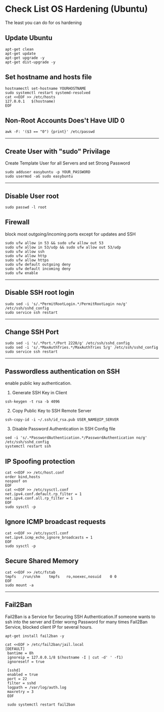 
# Check List OS Hardening (Ubuntu)
The least you can do for os hardening

## Update Ubuntu

```
apt-get clean
apt-get update
apt-get upgrade -y
apt-get dist-upgrade -y
```
## Set hostname and hosts file
```
hostnamectl set-hostname YOURHOSTNAME
sudo systemctl restart systemd-resolved
cat <<EOF >> /etc/hosts
127.0.0.1   $(hostname)
EOF
```
## Non-Root Accounts Does't Have UID 0

```
awk -F: '($3 == "0") {print}' /etc/passwd
```
---
 ## Create User with "sudo" Privilage

Create Template User for all Servers and set Strong Password

```
sudo adduser easybuntu -p YOUR_PASSWORD
sudo usermod -aG sudo easybuntu
```
---
 ## Disable User root
 ```
sudo passwd -l root
 ```
 
## Firewall
block most outgoing/incoming ports except for updates and SSH 

```
sudo ufw allow in 53 && sudo ufw allow out 53
sudo ufw allow in 53/udp && sudo ufw allow out 53/udp
sudo ufw allow ssh
sudo ufw allow http
sudo ufw allow https
sudo ufw default outgoing deny
sudo ufw default incoming deny
sudo ufw enable
```

---
 ## Disable SSH root login 

```
sudo sed -i 's/.*PermitRootLogin.*/PermitRootLogin no/g' /etc/ssh/sshd_config
sudo service ssh restart
```
---
 ## Change SSH Port

```
sudo sed -i 's/.*Port.*/Port 2220/g' /etc/ssh/sshd_config
sudo sed -i 's/.*MaxAuthTries.*/MaxAuthTries 5/g' /etc/ssh/sshd_config
sudo service ssh restart
```
---
 ## Passwordless authentication on SSH

enable public key authentication.

1. Generate SSH Key in Client

```
ssh-keygen -t rsa -b 4096
```
2. Copy Public Key to SSH Remote Server 

```
ssh-copy-id -i ~/.ssh/id_rsa.pub USER_NAME@IP_SERVER
```
3. Disable Password Authentication in SSH Config file

```
sed -i 's/.*PasswordAuthentication.*/PasswordAuthentication no/g' /etc/ssh/sshd_config
systemctl restart ssh
```

## IP Spoofing protection
```
cat <<EOF >> /etc/host.conf
order bind,hosts
nospoof on
EOF
cat <<EOF >> /etc/sysctl.conf
net.ipv4.conf.default.rp_filter = 1
net.ipv4.conf.all.rp_filter = 1
EOF
sudo sysctl -p
```
## Ignore ICMP broadcast requests
```
cat <<EOF >> /etc/sysctl.conf
net.ipv4.icmp_echo_ignore_broadcasts = 1
EOF
sudo sysctl -p
```
## Secure Shared Memory
```
cat <<EOF >> /etc/fstab
tmpfs	/run/shm	tmpfs	ro,noexec,nosuid	0 0
EOF
sudo mount -a
```
---
 ## Fail2Ban
Fail2Ban is a Service for Securing SSH Authentication.If someone wants to ssh into the server and Enter worng Password for many times Fail2Ban Service, blocked client IP for several hours.
```
apt-get install fail2ban -y

cat <<EOF > /etc/fail2ban/jail.local
[DEFAULT]
 bantime = 8h
 ignoreip = 127.0.0.1/8 $(hostname -I | cut -d' ' -f1)
 ignoreself = true

 [sshd]
 enabled = true
 port = 22
 filter = sshd
 logpath = /var/log/auth.log
 maxretry = 3
 EOF
 
 sudo systemctl restart fail2ban
```
